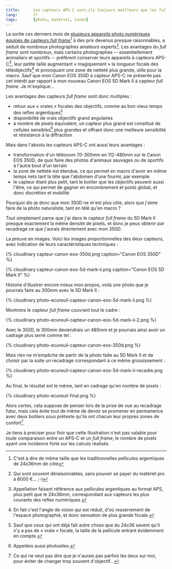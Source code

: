 ```yaml
---
title:      Les capteurs APS-C sont-ils toujours meilleurs que les full frame pour la photo animalière et de sport ?
lang:       fr
tags:       [photo, matériel, Canon]
---
```


La sortie ces derniers mois de [plusieurs appareils photo numériques équipés de capteurs *full frame*](http://www.macandphoto.com/2008/10/le-grand-match.html)[^fullframe] à des prix devenus presque raisonnables, a séduit de nombreux photographes amateurs experts[^experts]. Les avantages du *full frame* sont nombreux, mais certains photographes -- essentiellement animaliers et sportifs -- préfèrent conserver leurs appareils à capteurs APS-C[^apsc], leur petite taille augmentant « magiquement » la longueur focale des téléobjectifs[^tele] et provoquant une zone de netteté plus grande, utile pour la macro. Sauf que mon Canon EOS 350D à capteur APS-C ne présente pas cet intérêt par rapport à mon nouveau Canon EOS 5D Mark II à capteur *full frame*. Je m'explique...


[^fullframe]: C'est à dire de même taille que les traditionnelles pellicules argentiques de 24x36mm de côté

[^experts]: Qui sont souvent déraisonnables, sans pouvoir se payer du matériel pro à 8000 €... ;-)

[^apsc]: Appellation faisant référence aux pellicules argentiques au format APS, plus petit que le 24x36mm, correspondant aux capteurs les plus courants des reflex numériques.

[^tele]: En fait c'est l'angle de vision qui est réduit, d'où resserrement de l'espace photographié, et donc sensation de plus grande focale.

Les avantages des capteurs *full frame* sont donc multiples :

- retour aux « vraies » focales des objectifs, comme au bon vieux temps des reflex argentiques[^argentique]
- disponibilité de vrais objectifs grand angulaires
- à nombre de pixels équivalent, un capteur plus grand est constitué de cellules sensibles[^cellules] plus grandes et offrant donc une meilleure sensibilité et résistance à la diffraction

Mais dans l'absolu les capteurs APS-C ont aussi leurs avantages :

- transformation d'un télézoom 70-300mm en 112-480mm sur le Canon EOS 350D, de quoi faire des photos d'animaux sauvages ou de sportifs à l'autre bout d'un terrain
- la zone de netteté est étendue, ce qui permet en macro d'avoir en même temps nets tant la tête que l'abdomen d'une fourmi, par exemple
- le capteur étant plus petit, tant le boitier que les objectifs peuvent aussi l'être, ce qui permet de gagner en encombrement et poids global, et donc discrétion et mobilité

Pourquoi dis-je donc que mon 350D ne m'est plus utile, alors que j'aime faire de la photo naturaliste, tant en télé qu'en macro ?

Tout simplement parce que j'ai dans le capteur *full frame* du 5D Mark II presque exactement la même densité de pixels, et donc je peux obtenir par recadrage ce que j'aurais directement avec mon 350D.

La preuve en images. Voici les images proportionnelles des deux capteurs, avec indication de leurs caractéristiques techniques :


{% cloudinary capteur-canon-eos-350d.png caption="Canon EOS 350D" %}



{% cloudinary capteur-canon-eos-5d-mark-ii.png caption="Canon EOS 5D Mark II" %}



Histoire d'illustrer encore mieux mon propos, voilà une photo que je pourrais faire au 300mm avec le 5D Mark II :

{% cloudinary photo-ecureuil-capteur-canon-eos-5d-mark-ii.png %}


Montrons le capteur *full frame* couvrant tout le cadre :

{% cloudinary photo-ecureuil-capteur-canon-eos-5d-mark-ii-2.png %}


Avec le 350D, le 300mm deviendrais un 480mm et je pourrais ainsi avoir un cadrage plus serré comme tel :

{% cloudinary photo-ecureuil-capteur-canon-eos-350d.png %}


Mais rien ne m'empêche de partir de la photo faite au 5D Mark II et de choisir par la suite un recadrage correspondant à ce même grossissement :

{% cloudinary photo-ecureuil-capteur-canon-eos-5d-mark-ii-recadre.png %}


Au final, le résultat est le même, tant en cadrage qu'en nombre de pixels :

{% cloudinary photo-ecureuil-final.png %}


Alors certes, cela suppose de penser lors de la prise de vue au recadrage futur, mais cela évite tout de même de devoir se promener en permanence avec deux boitiers sous prétexte qu'ils ont chacun leur propres zones de confort[^deux].

Je tiens à préciser pour finir que cette illustration n'est pas valable pour toute comparaison entre un APS-C et un *full frame*, le nombre de pixels ayant une incidence forte sur les calculs réalisés.


[^argentique]: Sauf que ceux qui ont déjà fait autre chose que du 24x36 savent qu'il n'y a pas de « vraie » focale, la taille de la pellicule entrant évidemment en compte.

[^cellules]: Appelées aussi photosites.

[^deux]: Ce qui ne veut pas dire que je n'aurais pas parfois les deux sur moi, pour éviter de changer trop souvent d'objectif...
